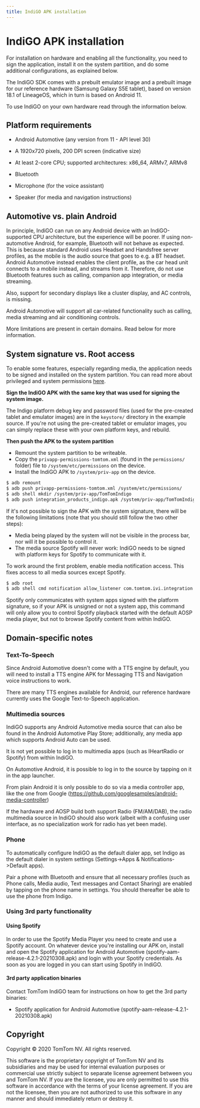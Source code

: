```yaml
---
title: IndiGO APK installation
---
```


# IndiGO APK installation

For installation on hardware and enabling all the functionality, you need to sign the application,
install it on the system partition, and do some additional configurations, as explained below.

The IndiGO SDK comes with a prebuilt emulator image and a prebuilt image for our reference
hardware (Samsung Galaxy S5E tablet), based on version 18.1 of LineageOS, which in turn is based
on Android 11.

To use IndiGO on your own hardware read through the information below.

## Platform requirements

- Android Automotive (any version from 11 - API level 30)

- A 1920x720 pixels, 200 DPI screen (indicative size)

- At least 2-core CPU; supported architectures: x86_64, ARMv7, ARMv8

- Bluetooth

- Microphone (for the voice assistant)

- Speaker (for media and navigation instructions)


## Automotive vs. plain Android

In principle, IndiGO can run on any Android device with an IndiGO-supported CPU architecture, but
the experience will be poorer. If using non-automotive Android, for example, Bluetooth will not
behave as expected. This is because standard Android uses Headset and Handsfree server profiles,
as the mobile is the audio source that goes to e.g. a BT headset. Android Automotive instead
enables the client profile, as the car head unit connects to a mobile instead, and streams from
it. Therefore, do not use Bluetooth features such as calling, companion app integration, or media
streaming.

Also, support for secondary displays like a cluster display, and AC controls, is missing.

Android Automotive will support all car-related functionality such as calling, media streaming and
air conditioning controls.

More limitations are present in certain domains. Read below for more information.

## System signature vs. Root access

To enable some features, especially regarding media, the application needs to be signed and
installed on the system partition. You can read more about privileged and system permissions
[here](https://source.android.com/devices/tech/config/perms-allowlist).

**Sign the IndiGO APK with the same key that was used for signing the system image.**

The Indigo platform debug key and password files (used for the pre-created tablet and emulator
images) are in the `keystore/` directory in the example source. If you're not using the
pre-created tablet or emulator images, you can simply replace these with your own platform keys,
and rebuild.

**Then push the APK to the system partition**

- Remount the system partition to be writeable.
- Copy the `privapp-permissions-tomtom.xml` (found in the `permissions/` folder) file to
  `/system/etc/permissions` on the device.
- Install the IndiGO APK to `/system/priv-app` on the device.

```bash
$ adb remount
$ adb push privapp-permissions-tomtom.xml /system/etc/permissions/
$ adb shell mkdir /system/priv-app/TomTomIndigo
$ adb push integration_products_indigo.apk /system/priv-app/TomTomIndigo/
```

If it's not possible to sign the APK with the system signature, there will be the following
limitations (note that you should still follow the two other steps):
- Media being played by the system will not be visible in the process bar, nor will it be possible
  to control it.
- The media source Spotify will never work: IndiGO needs to be signed with platform keys for
  Spotify to communicate with it.

To work around the first problem, enable media notification access. This fixes access to all media
sources except Spotify.

```bash
$ adb root
$ adb shell cmd notification allow_listener com.tomtom.ivi.integration.product.indigo/com.tomtom.ivi.stock.service.media.MediaNotificationListener
```

Spotify only communicates with system apps signed with the platform signature, so if your APK is
unsigned or not a system app, this command will only allow you to control Spotify playback started
with the default AOSP media player, but not to browse Spotify content from within IndiGO.

## Domain-specific notes

### Text-To-Speech

Since Android Automotive doesn't come with a TTS engine by default, you will need to install a TTS
engine APK for Messaging TTS and Navigation voice instructions to work.

There are many TTS engines available for Android, our reference hardware currently uses the Google
Text-to-Speech application.

### Multimedia sources

IndiGO supports any Android Automotive media source that can also be found in the Android
Automotive Play Store; additionally, any media app which supports Android Auto can be used.

It is not yet possible to log in to multimedia apps (such as IHeartRadio or Spotify) from within
IndiGO.

On Automotive Android, it is possible to log in to the source by tapping on it in the app launcher.

From plain Android it is only possible to do so via a media controller app, like the one from
Google (https://github.com/googlesamples/android-media-controller)

If the hardware and AOSP build both support Radio (FM/AM/DAB), the radio multimedia source in
IndiGO should also work (albeit with a confusing user interface, as no specialization work for
radio has yet been made).

### Phone

To automatically configure IndiGO as the default dialer app, set Indigo as the default dialer in
system settings (Settings->Apps & Notifications->Default apps).

Pair a phone with Bluetooth and ensure that all necessary profiles (such as Phone calls, Media
audio, Text messages and Contact Sharing) are enabled by tapping on the phone name in settings.
You should thereafter be able to use the phone from Indigo.

### Using 3rd party functionality

#### Using Spotify

In order to use the Spotify Media Player you need to create and use a Spotify account. On whatever
device you're installing our APK on, install and open the Spotify application for Android
Automotive (spotify-aam-release-4.2.1-20210308.apk) and login with your Spotify credentials. As
soon as you are logged in you can start using Spotify in IndiGO.

#### 3rd party application binaries

Contact TomTom IndiGO team for instructions on how to get the 3rd party binaries:

- Spotify application for Android Automotive (spotify-aam-release-4.2.1-20210308.apk)

## Copyright

Copyright © 2020 TomTom NV. All rights reserved.

This software is the proprietary copyright of TomTom NV and its subsidiaries and may be used for
internal evaluation purposes or commercial use strictly subject to separate license agreement
between you and TomTom NV. If you are the licensee, you are only permitted to use this software in
accordance with the terms of your license agreement. If you are not the licensee, then you are not
authorized to use this software in any manner and should immediately return or destroy it.
